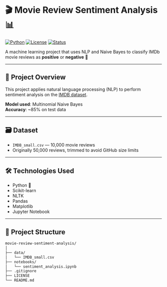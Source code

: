 # 🎬 Movie Review Sentiment Analysis 📊

[![Python](https://img.shields.io/badge/Python-3.9-blue)](https://www.python.org/)
[![License](https://img.shields.io/badge/License-MIT-green)](LICENSE)
[![Status](https://img.shields.io/badge/Project-Completed-brightgreen)]()

A machine learning project that uses NLP and Naive Bayes to classify IMDb movie reviews as **positive** or **negative** 🎯

---

## 🧠 Project Overview

This project applies natural language processing (NLP) to perform sentiment analysis on the [IMDB dataset](https://ai.stanford.edu/~amaas/data/sentiment/).

**Model used**: Multinomial Naive Bayes  
**Accuracy**: ~85% on test data

---

## 🗃️ Dataset

- `IMDB_small.csv` — 10,000 movie reviews
- Originally 50,000 reviews, trimmed to avoid GitHub size limits

---

## 🛠️ Technologies Used

- Python 🐍
- Scikit-learn
- NLTK
- Pandas
- Matplotlib
- Jupyter Notebook

---

## 📁 Project Structure

```bash
movie-review-sentiment-analysis/
│
├── data/
│   └── IMDB_small.csv
├── notebooks/
│   └── sentiment_analysis.ipynb
├── .gitignore
├── LICENSE
└── README.md
